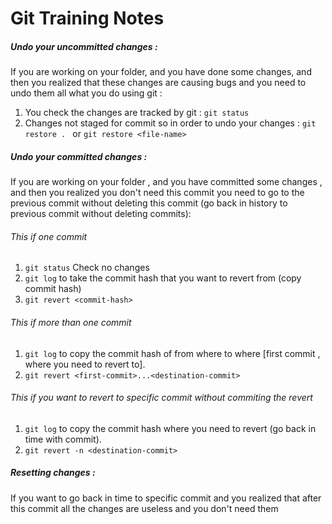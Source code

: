 # Git Training Notes 
##### Undo your uncommitted changes :
If you are working on your folder, and you have done some changes, and then you realized that these changes are causing bugs and you need to undo them all what you do using git :
1. You check the changes are tracked by git : `git status` 
2. Changes not staged for commit so in order to undo your changes : `git restore . ` or `git restore <file-name> `

##### Undo your committed changes :
If you are working on your folder , and you have committed some changes , and then you realized you don't need this commit you need to go to the previous commit without deleting this commit (go back in history to previous commit without deleting commits):

###### This if one commit 
1.  `git status` Check no changes
2. `git log` to take the commit hash that you want to revert from (copy commit hash)
3. `git revert <commit-hash>` 

###### This if more than one commit
1. `git log` to copy the commit hash of from where to where [first commit , where you need to revert to].
2. `git revert <first-commit>...<destination-commit>`

###### This if you want to revert to specific commit without commiting the revert
1. `git log` to copy the commit hash where you need to revert (go back in time with commit).
2. `git revert -n <destination-commit>`

##### Resetting changes :
If you want to go back in time to specific commit and you realized that after this commit all the changes are useless and you don't need them
